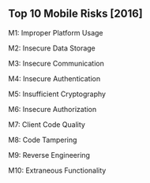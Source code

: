 ## Top 10 Mobile Risks [2016]

M1: Improper Platform Usage

M2: Insecure Data Storage

M3: Insecure Communication

M4: Insecure Authentication

M5: Insufficient Cryptography

M6: Insecure Authorization

M7: Client Code Quality

M8: Code Tampering

M9: Reverse Engineering

M10: Extraneous Functionality
